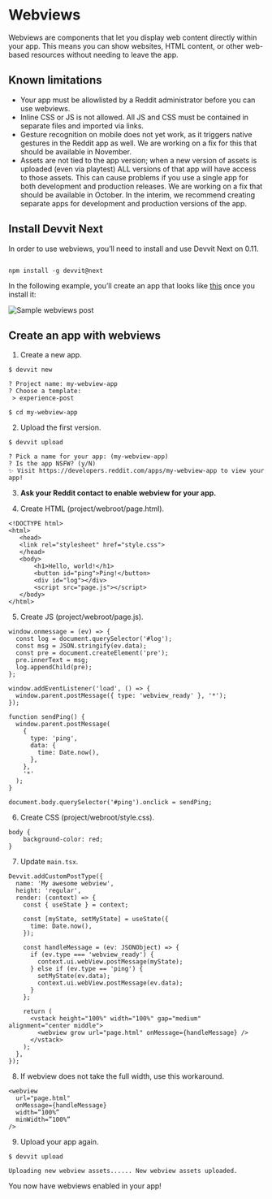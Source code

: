 # Webviews

Webviews are components that let you display web content directly within your app. This means you can show websites, HTML content, or other web-based resources without needing to leave the app.

## Known limitations

- Your app must be allowlisted by a Reddit administrator before you can use webviews.
- Inline CSS or JS is not allowed. All JS and CSS must be contained in separate files and imported via links.
- Gesture recognition on mobile does not yet work, as it triggers native gestures in the Reddit app as well. We are working on a fix for this that should be available in November.
- Assets are not tied to the app version; when a new version of assets is uploaded (even via playtest) ALL versions of that app will have access to those assets. This can cause problems if you use a single app for both development and production releases. We are working on a fix that should be available in October. In the interim, we recommend creating separate apps for development and production versions of the app.

## Install Devvit Next

In order to use webviews, you’ll need to install and use Devvit Next on 0.11.

```tsx

npm install -g devvit@next

```

In the following example, you’ll create an app that looks like [this](https://www.reddit.com/r/blockstesting/comments/1dtwjq3/my_devvit_post/) once you install it:

![Sample webviews post](../assets/webviews_example.png)

## Create an app with webviews

1. Create a new app.

```tsx
$ devvit new

? Project name: my-webview-app
? Choose a template:
 > experience-post

$ cd my-webview-app
```

2. Upload the first version.

```tsx
$ devvit upload

? Pick a name for your app: (my-webview-app)
? Is the app NSFW? (y/N)
✨ Visit https://developers.reddit.com/apps/my-webview-app to view your app!

```

3. **Ask your Reddit contact to enable webview for your app.**

4. Create HTML (project/webroot/page.html).

```tsx
<!DOCTYPE html>
<html>
   <head>
   <link rel="stylesheet" href="style.css">
   </head>
   <body>
       <h1>Hello, world!</h1>
       <button id="ping">Ping!</button>
       <div id="log"></div>
       <script src="page.js"></script>
   </body>
</html>
```

5. Create JS (project/webroot/page.js).

```tsx
window.onmessage = (ev) => {
  const log = document.querySelector('#log');
  const msg = JSON.stringify(ev.data);
  const pre = document.createElement('pre');
  pre.innerText = msg;
  log.appendChild(pre);
};

window.addEventListener('load', () => {
  window.parent.postMessage({ type: 'webview_ready' }, '*');
});

function sendPing() {
  window.parent.postMessage(
    {
      type: 'ping',
      data: {
        time: Date.now(),
      },
    },
    '*'
  );
}

document.body.querySelector('#ping').onclick = sendPing;
```

6. Create CSS (project/webroot/style.css).

```tsx
body {
    background-color: red;
}
```

7. Update `main.tsx`.

```tsx
Devvit.addCustomPostType({
  name: 'My awesome webview',
  height: 'regular',
  render: (context) => {
    const { useState } = context;

    const [myState, setMyState] = useState({
      time: Date.now(),
    });

    const handleMessage = (ev: JSONObject) => {
      if (ev.type === 'webview_ready') {
        context.ui.webView.postMessage(myState);
      } else if (ev.type == 'ping') {
        setMyState(ev.data);
        context.ui.webView.postMessage(ev.data);
      }
    };

    return (
      <vstack height="100%" width="100%" gap="medium" alignment="center middle">
        <webview grow url="page.html" onMessage={handleMessage} />
      </vstack>
    );
  },
});
```

8. If webview does not take the full width, use this workaround.

```tsx
<webview
  url="page.html"
  onMessage={handleMessage}
  width=”100%”
  minWidth=”100%”
/>
```

9. Upload your app again.

```tsx
$ devvit upload

Uploading new webview assets...... New webview assets uploaded.
```

You now have webviews enabled in your app!
